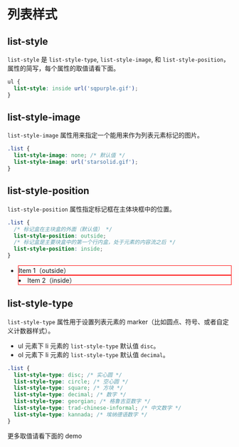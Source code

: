 # 列表样式

## list-style

`list-style` 是 `list-style-type`, `list-style-image`, 和 `list-style-position`，属性的简写，每个属性的取值请看下面。

```css
ul {
  list-style: inside url('sqpurple.gif');
}
```

## list-style-image

`list-style-image` 属性用来指定一个能用来作为列表元素标记的图片。

```css
.list {
  list-style-image: none; /* 默认值 */
  list-style-image: url('starsolid.gif');
}
```

## list-style-position

`list-style-position` 属性指定标记框在主体块框中的位置。

```css
.list {
  /* 标记盒在主块盒的外面（默认值） */
  list-style-position: outside;
  /* 标记盒是主要块盒中的第一个行内盒，处于元素的内容流之后 */
  list-style-position: inside;
}
```

<demo>
<ul class="list_style_position">
  <li class="item1">Item 1（outside）</li>
  <li class="item2">Item 2（inside）</li>
</ul>

<style>
.list_style_position li{
  border: 1px solid red;
}
.list_style_position .item1{
  list-style-position: outside;
}
.list_style_position .item2{
  list-style-position: inside;
}
</style>

</demo>

## list-style-type

`list-style-type` 属性用于设置列表元素的 marker（比如圆点、符号、或者自定义计数器样式）。

- ul 元素下 li 元素的 `list-style-type` 默认值 `disc`。
- ol 元素下 li 元素的 `list-style-type` 默认值 `decimal`。

```css
.list {
  list-style-type: disc; /* 实心圆 */
  list-style-type: circle; /* 空心圆 */
  list-style-type: square; /* 方块 */
  list-style-type: decimal; /* 数字 */
  list-style-type: georgian; /* 格鲁吉亚数字 */
  list-style-type: trad-chinese-informal; /* 中文数字 */
  list-style-type: kannada; /* 埃纳德语数字 */
}
```

更多取值请看下面的 demo

<listStyleType />
